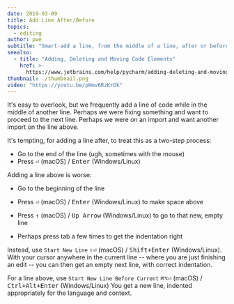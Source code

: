 ```yaml
---
date: 2019-03-09
title: Add Line After/Before
topics:
  - editing
author: pwe
subtitle: "Smart-add a line, from the middle of a line, after or before the current line."
seealso:
  - title: "Adding, Deleting and Moving Code Elements"
    href: >-
      https://www.jetbrains.com/help/pycharm/adding-deleting-and-moving-lines.html
thumbnail: ./thumbnail.png
video: "https://youtu.be/pHmv6RzKrDk"
---
```


It's easy to overlook, but we frequently add a line of code while in the middle of another line. Perhaps we were fixing something and want to proceed to the next line. Perhaps we were on an import and want another import on the line above.

It's tempting, for adding a line after, to treat this as a two-step process:

- Go to the end of the line (ugh, sometimes with the mouse)
- Press <kbd>⏎</kbd> (macOS) / <kbd>Enter</kbd> (Windows/Linux)

Adding a line above is worse:

- Go to the beginning of the line
- Press <kbd>⏎</kbd> (macOS) / <kbd>Enter</kbd> (Windows/Linux) to make space above
- Press <kbd>↑</kbd> (macOS) / <kbd>Up Arrow</kbd> (Windows/Linux) to go to that new, empty line

- Perhaps press tab a few times to get the indentation right

Instead, use `Start New Line` <kbd>⇧⏎</kbd> (macOS) / <kbd>Shift+Enter</kbd> (Windows/Linux). With your cursor anywhere in the current line -- where you are just finishing an edit -- you can then get an empty next line, with correct indentation.

For a line above, use `Start New Line Before Current` <kbd>⌘⌥⏎</kbd> (macOS) / <kbd>Ctrl+Alt+Enter</kbd> (Windows/Linux) You get a new line, indented appropriately for the language and context.
